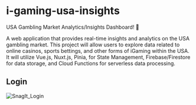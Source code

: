 # i-gaming-usa-insights

USA Gambling Market Analytics/Insights Dashboard! 🚀

A web application that provides real-time insights and analytics on the USA gambling market. 
This project will allow users to explore data related to online casinos, sports bettings, and other forms of iGaming within the USA.
It will utilize Vue.js, Nuxt.js, Pinia, for State Management, Firebase/Firestore for data storage, and Cloud Functions for serverless data processing.

## Login
![SnagIt_Login](https://github.com/jaxonPetersen94/i-gaming-usa-insights/assets/29075938/74dc853b-c70b-4383-a181-f08a4532c4c8)
